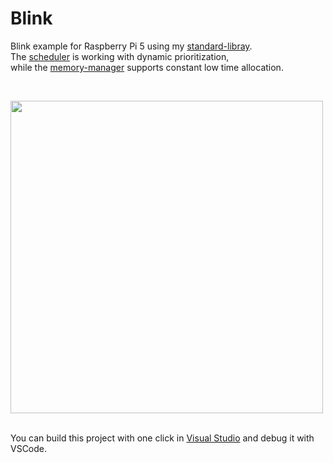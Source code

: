 <h1>Blink</h1>

<p>
Blink example for Raspberry Pi 5 using my <a href="https://github.com/svenbieg/Default">standard-libray</a>.<br />
The <a href="https://github.com/svenbieg/Scheduler">scheduler</a> is working with dynamic prioritization,<br />
while the <a href="https://github.com/svenbieg/Heap">memory-manager</a> supports constant low time allocation.<br />
</p>
<br />

<img src="https://github.com/user-attachments/assets/d6a96592-7131-46cd-b393-7d10fd25c553" width="500" /><br />
<br />

You can build this project with one click in <a href="https://visualstudio.microsoft.com/de/">Visual Studio</a> and debug it with VSCode.
